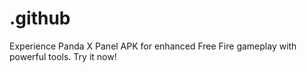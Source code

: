 # .github
Experience Panda X Panel APK for enhanced Free Fire gameplay with powerful tools. Try it now!
